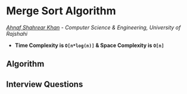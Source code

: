 # Merge Sort Algorithm
*[Ahnaf Shahrear Khan](https://github.com/ahnafshahrear) - Computer Science & Engineering, University of Rajshahi*

- **Time Complexity is `O[n*log(n)]` & Space Complexity is `O[n]`**



## Algorithm



## Interview Questions 

